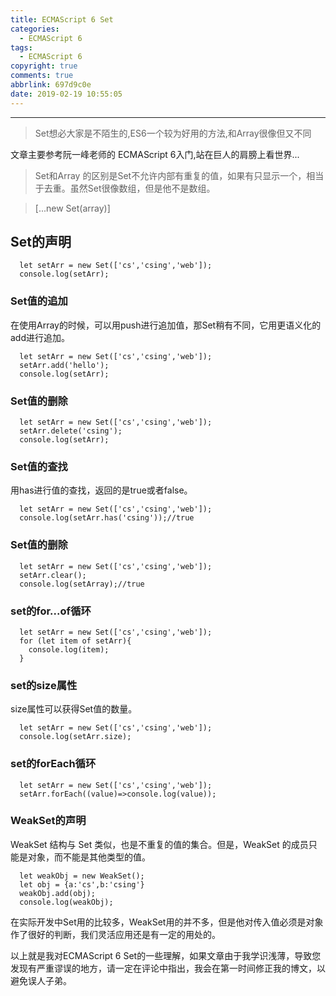 ```yaml
---
title: ECMAScript 6 Set
categories:
  - ECMAScript 6
tags:
  - ECMAScript 6
copyright: true
comments: true
abbrlink: 697d9c0e
date: 2019-02-19 10:55:05
---
```


<hr style='filter:progid:DXImageTransform.Microsoft.Glow(color=#FF0000,strength=10)' color='#FF0000' size='1' />

> Set想必大家是不陌生的,ES6一个较为好用的方法,和Array很像但又不同

<!--more-->

文章主要参考阮一峰老师的 ECMAScript 6入门,站在巨人的肩膀上看世界...

>Set和Array 的区别是Set不允许内部有重复的值，如果有只显示一个，相当于去重。虽然Set很像数组，但是他不是数组。

> [...new Set(array)]

## Set的声明

```
  let setArr = new Set(['cs','csing','web']);
  console.log(setArr);
```

### Set值的追加

在使用Array的时候，可以用push进行追加值，那Set稍有不同，它用更语义化的add进行追加。

```
  let setArr = new Set(['cs','csing','web']);
  setArr.add('hello');
  console.log(setArr);
```

### Set值的删除

```
  let setArr = new Set(['cs','csing','web']);
  setArr.delete('csing');
  console.log(setArr);
```

### Set值的查找

用has进行值的查找，返回的是true或者false。

```
  let setArr = new Set(['cs','csing','web']);
  console.log(setArr.has('csing'));//true
```

### Set值的删除

```
  let setArr = new Set(['cs','csing','web']);
  setArr.clear();
  console.log(setArray);//true
```

### set的for...of循环

```
  let setArr = new Set(['cs','csing','web']);
  for (let item of setArr){
    console.log(item);
  }
```

### set的size属性

size属性可以获得Set值的数量。

```
  let setArr = new Set(['cs','csing','web']);
  console.log(setArr.size);
```

### set的forEach循环

```
  let setArr = new Set(['cs','csing','web']);
  setArr.forEach((value)=>console.log(value));
```

### WeakSet的声明

WeakSet 结构与 Set 类似，也是不重复的值的集合。但是，WeakSet 的成员只能是对象，而不能是其他类型的值。

```
  let weakObj = new WeakSet();
  let obj = {a:'cs',b:'csing'}
  weakObj.add(obj);
  console.log(weakObj);
```

在实际开发中Set用的比较多，WeakSet用的并不多，但是他对传入值必须是对象作了很好的判断，我们灵活应用还是有一定的用处的。

以上就是我对ECMAScript 6 Set的一些理解，如果文章由于我学识浅薄，导致您发现有严重谬误的地方，请一定在评论中指出，我会在第一时间修正我的博文，以避免误人子弟。